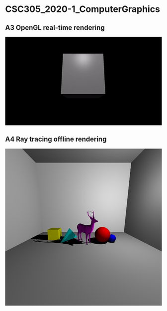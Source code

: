 # CSC305_2020-1_ComputerGraphics

## A3 OpenGL real-time rendering
![](A3/a3_output.gif)

## A4 Ray tracing offline rendering
![](A4/raytrace_Pinhole.bmp)
